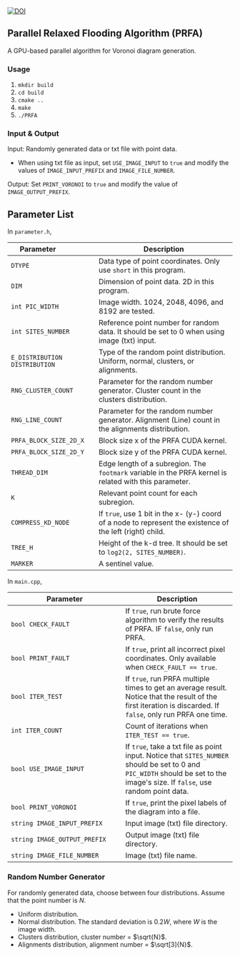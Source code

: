 [![DOI](https://zenodo.org/badge/598480743.svg)](https://zenodo.org/badge/latestdoi/598480743)

## Parallel Relaxed Flooding Algorithm (PRFA)

A GPU-based parallel algorithm for Voronoi diagram generation.

### Usage

1. `mkdir build`
2. `cd build`
3. `cmake ..`
4. `make`
5. `./PRFA`

### Input & Output
Input: Randomly generated data or txt file with point data.
- When using txt file as input, set `USE_IMAGE_INPUT` to `true` and modify the values of `IMAGE_INPUT_PREFIX` and `IMAGE_FILE_NUMBER`.

Output: Set `PRINT_VORONOI` to `true` and modify the value of `IMAGE_OUTPUT_PREFIX`.

## Parameter List

In `parameter.h`,

| <div style = "width:120px"> Parameter </div> | Description |
| - | - |
| `DTYPE` | Data type of point coordinates. Only use `short` in this program. |
| `DIM` | Dimension of point data. 2D in this program. |
| `int PIC_WIDTH` | Image width. 1024, 2048, 4096, and 8192 are tested. |
| `int SITES_NUMBER` | Reference point number for random data. It should be set to 0 when using image (txt) input. |
| `E_DISTRIBUTION DISTRIBUTION` | Type of the random point distribution. Uniform, normal, clusters, or alignments. |
| `RNG_CLUSTER_COUNT` | Parameter for the random number generator. Cluster count in the clusters distribution. |
| `RNG_LINE_COUNT` | Parameter for the random number generator. Alignment (Line) count in the alignments distribution. |
| `PRFA_BLOCK_SIZE_2D_X` | Block size x of the PRFA CUDA kernel. |
| `PRFA_BLOCK_SIZE_2D_Y` | Block size y of the PRFA CUDA kernel. |
| `THREAD_DIM` | Edge length of a subregion. The `footmark` variable in the PRFA kernel is related with this parameter. |
| `K` | Relevant point count for each subregion. |
| `COMPRESS_KD_NODE` | If `true`, use 1 bit in the x- (y-) coord of a node to represent the existence of the left (right) child. |
| `TREE_H` | Height of the k-d tree. It should be set to `log2(2, SITES_NUMBER)`. |
| `MARKER` | A sentinel value. |


In `main.cpp`,

| <div style = "width:240px"> Parameter </div> | Description |
| - | - |
| `bool CHECK_FAULT` | If `true`, run brute force algorithm to verify the results of PRFA. IF `false`, only run PRFA. |
| `bool PRINT_FAULT` | If `true`, print all incorrect pixel coordinates. Only available when `CHECK_FAULT == true`. |
| `bool ITER_TEST` | If `true`, run PRFA multiple times to get an average result. Notice that the result of the first iteration is discarded. If `false`, only run PRFA one time. |
| `int ITER_COUNT` | Count of iterations when `ITER_TEST == true`. |
| `bool USE_IMAGE_INPUT` | If `true`, take a txt file as point input. Notice that `SITES_NUMBER` should be set to 0 and `PIC_WIDTH` should be set to the image's size. If `false`, use random point data. |
| `bool PRINT_VORONOI` | If `true`, print the pixel labels of the diagram into a file. |
| `string IMAGE_INPUT_PREFIX` | Input image (txt) file directory. | 
| `string IMAGE_OUTPUT_PREFIX` | Output image (txt) file directory. | 
| `string IMAGE_FILE_NUMBER` | Image (txt) file name. | 


### Random Number Generator
For randomly generated data, choose between four distributions. Assume that the point number is $N$.
- Uniform distribution.
- Normal distribution. The standard deviation is $0.2W$, where $W$ is the image width.
- Clusters distribution, cluster number = $\sqrt{N}$.
- Alignments distribution, alignment number = $\sqrt[3]{N}$.